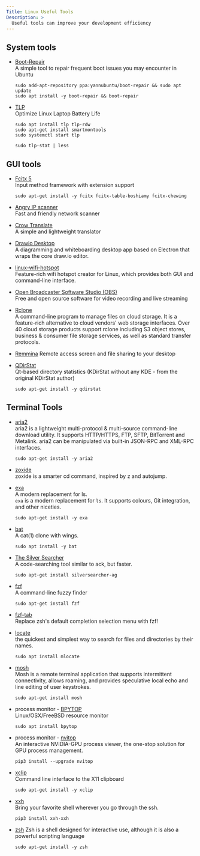 ```yaml
---
Title: Linux Useful Tools
Description: >
  Useful tools can improve your development efficiency
---
```


## System tools

+ [Boot-Repair](https://help.ubuntu.com/community/Boot-Repair) \
  A simple tool to repair frequent boot issues you may encounter in Ubuntu

  ```shell
  sudo add-apt-repository ppa:yannubuntu/boot-repair && sudo apt update
  sudo apt install -y boot-repair && boot-repair
  ```

+ [TLP](https://linrunner.de/tlp/index.html) \
  Optimize Linux Laptop Battery Life

  ```shell
  sudo apt install tlp tlp-rdw
  sudo apt-get install smartmontools
  sudo systemctl start tlp

  sudo tlp-stat | less
  ```

## GUI tools

+ [Fcitx 5](https://fcitx-im.org/wiki/Install_Fcitx_5) \
  Input method framework with extension support

  ```shell
  sudo apt-get install -y fcitx fcitx-table-boshiamy fcitx-chewing
  ```

+ [Angry IP scanner](https://angryip.org/) \
  Fast and friendly network scanner

+ [Crow Translate](https://crow-translate.github.io/) \
  A simple and lightweight translator

+ [Drawio Desktop](https://github.com/jgraph/drawio-desktop) \
  A diagramming and whiteboarding desktop app based on Electron that wraps the core draw.io editor.

+ [linux-wifi-hotspot](https://github.com/lakinduakash/linux-wifi-hotspot) \
  Feature-rich wifi hotspot creator for Linux, which provides both GUI and command-line interface.
  
+ [Open Broadcaster Software Studio (OBS)](https://obsproject.com/) \
  Free and open source software for video recording and live streaming

+ [Rclone](https://rclone.org/) \
  A command-line program to manage files on cloud storage. It is a feature-rich alternative to cloud vendors' web storage interfaces. Over 40 cloud storage products support rclone including S3 object stores, business & consumer file storage services, as well as standard transfer protocols.

+ [Remmina](https://remmina.org/)
  Remote access screen and file sharing to your desktop

+ [QDirStat](https://github.com/shundhammer/qdirstat) \
  Qt-based directory statistics (KDirStat without any KDE - from the original KDirStat author)

  ```shell
  sudo apt-get install -y qdirstat
  ````

## Terminal Tools

+ [aria2](https://aria2.github.io/) \
  aria2 is a lightweight multi-protocol & multi-source command-line download utility. It supports HTTP/HTTPS, FTP, SFTP, BitTorrent and Metalink. aria2 can be manipulated via built-in JSON-RPC and XML-RPC interfaces.

  ```shell
  sudo apt-get install -y aria2
  ```

+ [zoxide](https://github.com/ajeetdsouza/zoxide) \
  zoxide is a smarter cd command, inspired by z and autojump.

+ [exa](https://the.exa.website/) \
  A modern replacement for ls. \
  `exa` is a modern replacement for `ls`. It supports colours, Git integration, and other niceties.

  ``` shell
  sudo apt-get install -y exa
  ```

+ [bat](https://github.com/sharkdp/bat) \
  A cat(1) clone with wings.

  ```shell
  sudo apt install -y bat
  ```

+ [The Silver Searcher](https://github.com/ggreer/the_silver_searcher) \
  A code-searching tool similar to ack, but faster.

  ```shell
  sudo apt-get install silversearcher-ag
  ```

+ [fzf](https://github.com/junegunn/fzf) \
  A command-line fuzzy finder

  ```shell
  sudo apt-get install fzf
  ```

+ [fzf-tab](https://github.com/Aloxaf/fzf-tab) \
  Replace zsh's default completion selection menu with fzf!

+ [locate](https://linuxhint.com/linux-locate-command/) \
  the quickest and simplest way to search for files and directories by their names.

  ```shell
  sudo apt install mlocate
  ```

+ [mosh](https://mosh.org) \
  Mosh is a remote terminal application that supports intermittent connectivity, allows roaming, and provides speculative local echo and line editing of user keystrokes.
  
  ```shell
  sudo apt-get install mosh
  ```

+ process monitor - [BPYTOP](https://github.com/aristocratos/bpytop) \
  Linux/OSX/FreeBSD resource monitor

  ```shell
  sudo apt install bpytop
  ```

+ process monitor - [nvitop](https://github.com/XuehaiPan/nvitop) \
  An interactive NVIDIA-GPU process viewer, the one-stop solution for GPU process management.

  ```shell
  pip3 install --upgrade nvitop
  ```

+ [xclip](https://github.com/astrand/xclip) \
  Command line interface to the X11 clipboard

  ```shell
  sudo apt-get install -y xclip
  ```

+ [xxh](https://github.com/xxh/xxh) \
  Bring your favorite shell wherever you go through the ssh.

  ```shell
  pip3 install xxh-xxh
  ```

+ [zsh](https://www.zsh.org/)
  Zsh is a shell designed for interactive use, although it is also a powerful scripting language

  ```shell
  sudo apt-get install -y zsh
  ```
